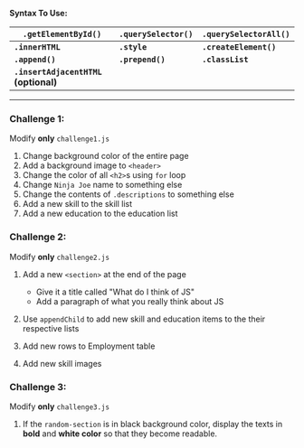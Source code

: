 **Syntax To Use:**

| `.getElementById()` | `.querySelector()` | `.querySelectorAll()` |
| - | - | -|
| __`.innerHTML`__ | __`.style`__ | __`.createElement()`__ |
| __`.append()`__ | __`.prepend()`__ | __`.classList`__ |
| __`.insertAdjacentHTML` (optional)__ |

---

### Challenge 1:

Modify **only** `challenge1.js`

1. Change background color of the entire page
1. Add a background image to `<header>`
1. Change the color of all `<h2>`s using `for` loop
1. Change `Ninja Joe` name to something else
1. Change the contents of `.descriptions` to something else
1. Add a new skill to the skill list
1. Add a new education to the education list


### Challenge 2:

Modify **only** `challenge2.js`

1. Add a new `<section>` at the end of the page
    - Give it a title called "What do I think of JS"
    - Add a paragraph of what you really think about JS

1. Use `appendChild` to add new skill and education items to the their respective lists
1. Add new rows to Employment table
1. Add new skill images

### Challenge 3:
Modify **only** `challenge3.js`

1. If the `random-section` is in black background color, display the texts in **bold** and **white color** so that they become readable.

